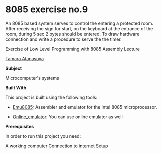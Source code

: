 # 8085 exercise no.9

An 8085 based system serves to control the
entering a protected room. After receiving the sign for
start, on the keyboard at the entrance of the room, during 5
sec 2 bytes should be entered. To draw hardware
connection and write a procedure to serve the
the timer.

Exercise of Low Level Programming with 8085 Assembly Lecture



[Tamara Atanasova ](https://github.com/tamaraatanasova)



**Subject**

Microcomputer's systems

**Built With**

This project is built using the following tools:

- [Emu8085](https://8085-emulator.soft112.com/download.html): Assembler and emulator for the Intel 8085 microprocessor.

- [Online_emulator](https://www.sim8085.com/): You can use online emulator as well

**Prerequisites**

In order to run this project you need:

A working computer
Connection to internet
Setup







